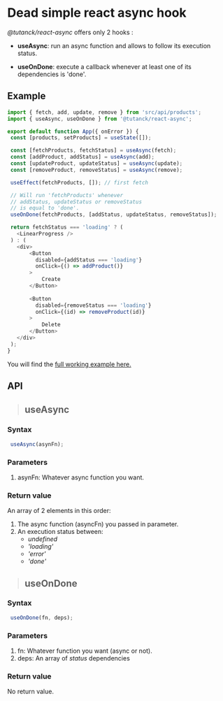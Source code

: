# Dead simple react async hook 

*@tutanck/react-async* offers only 2 hooks :
* **useAsync**: run an async function and allows to follow its execution status.

* **useOnDone**: execute a callback whenever at least one of its dependencies is 'done'.

## Example

 ```JavaScript
import { fetch, add, update, remove } from 'src/api/products';
import { useAsync, useOnDone } from '@tutanck/react-async';

export default function App({ onError }) {
  const [products, setProducts] = useState([]);

  const [fetchProducts, fetchStatus] = useAsync(fetch);
  const [addProduct, addStatus] = useAsync(add);
  const [updateProduct, updateStatus] = useAsync(update);
  const [removeProduct, removeStatus] = useAsync(remove);

  useEffect(fetchProducts, []); // first fetch

  // Will run 'fetchProducts' whenever 
  // addStatus, updateStatus or removeStatus 
  // is equal to 'done'.
  useOnDone(fetchProducts, [addStatus, updateStatus, removeStatus]);

  return fetchStatus === 'loading' ? (
    <LinearProgress />
  ) : (
    <div>
        <Button 
          disabled={addStatus === 'loading'} 
          onClick={() => addProduct()}
        >
            Create
        </Button>
           
        <Button 
          disabled={removeStatus === 'loading'} 
          onClick={(id) => removeProduct(id)}
        >
            Delete
        </Button>
    </div>  
  );
}
```
You will find the [full working example here.](https://github.com/tutanck/Babazon)

## API

> ## useAsync
### **Syntax**

```JavaScript
 useAsync(asynFn);
```
### **Parameters**

1. asynFn: Whatever async function you want.
### **Return value**

An array of 2 elements in this order:
1. The async function (asyncFn) you passed in parameter.
2. An execution status between:
    - *undefined*
    - *'loading'*
    - *'error'*
    - *'done'*


> ## useOnDone
### **Syntax**

```JavaScript
 useOnDone(fn, deps);
```
### **Parameters**

1. fn: Whatever function you want (async or not).
2. deps: An array of *status* dependencies
### **Return value**

No return value.


